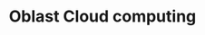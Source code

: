 ---
layout: default
title: Oblast Cloud computing
description: "Metodiky ke cloudu ve veřejné správě, jeho pořizování a užívání"
parent: Metodiky
nav_order: 9
has_children: true
---